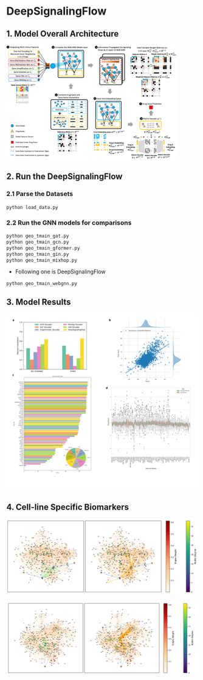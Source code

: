 # DeepSignalingFlow

## 1. Model Overall Architecture
![](./figures/Figure2.png)

## 2. Run the DeepSignalingFlow
### 2.1 Parse the Datasets
```
python load_data.py
```

### 2.2 Run the GNN models for comparisons
```
python geo_tmain_gat.py
python geo_tmain_gcn.py
python geo_tmain_gformer.py
python geo_tmain_gin.py
python geo_tmain_mixhop.py
```
* Following one is DeepSignalingFlow
```
python geo_tmain_webgnn.py 
```

## 3. Model Results
![](./figures/Figure3.png)

## 4. Cell-line Specific Biomarkers
![](./figures/Figure4.png)

![](./figures/Figure5.png)